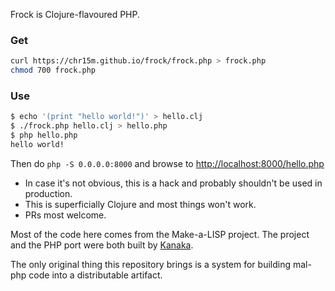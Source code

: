 Frock is Clojure-flavoured PHP.

### Get

```sh
curl https://chr15m.github.io/frock/frock.php > frock.php
chmod 700 frock.php
```

### Use

```sh
$ echo '(print "hello world!")' > hello.clj
$ ./frock.php hello.clj > hello.php
$ php hello.php
hello world!
```

Then do `php -S 0.0.0.0:8000` and browse to <http://localhost:8000/hello.php>

 * In case it's not obvious, this is a hack and probably shouldn't be used in production.
 * This is superficially Clojure and most things won't work.
 * PRs most welcome.

Most of the code here comes from the Make-a-LISP project. The project and the PHP port were both built by [Kanaka](https://github.com/kanaka/).

The only original thing this repository brings is a system for building mal-php code into a distributable artifact.



